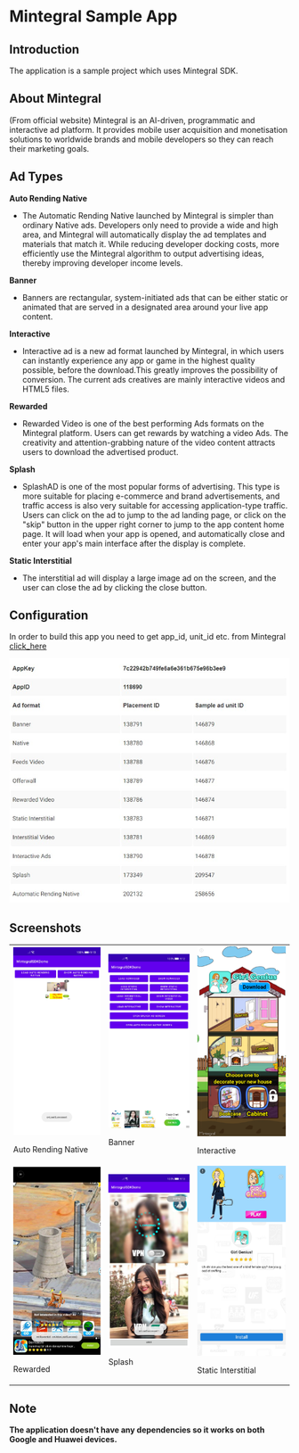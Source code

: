 # Mintegral Sample App

## Introduction

The application is a sample project which uses Mintegral SDK.

## About Mintegral

(From official website) Mintegral is an AI-driven, programmatic and interactive ad platform. It provides mobile user acquisition and monetisation solutions to worldwide brands and mobile developers so they can reach their marketing goals.

## Ad Types
**Auto Rending Native**
- The Automatic Rending Native launched by Mintegral is simpler than ordinary Native ads. Developers only need to provide a wide and high area, and Mintegral will automatically display the ad templates and materials that match it. While reducing developer docking costs, more efficiently use the Mintegral algorithm to output advertising ideas, thereby improving developer income levels.

**Banner**
- Banners are rectangular, system-initiated ads that can be either static or animated that are served in a designated area around your live app content.

**Interactive**
- Interactive ad is a new ad format launched by Mintegral, in which users can instantly experience any app or game in the highest quality possible, before the download.This greatly improves the possibility of conversion. The current ads creatives are mainly interactive videos and HTML5 files.

**Rewarded**
- Rewarded Video is one of the best performing Ads formats on the Mintegral platform. Users can get rewards by watching a video Ads. The creativity and attention-grabbing nature of the video content attracts users to download the advertised product.

**Splash**
- SplashAD is one of the most popular forms of advertising. This type is more suitable for placing e-commerce and brand advertisements, and traffic access is also very suitable for accessing application-type traffic. Users can click on the ad to jump to the ad landing page, or click on the "skip" button in the upper right corner to jump to the app content home page. It will load when your app is opened, and automatically close and enter your app's main interface after the display is complete.

**Static Interstitial**
- The interstitial ad will display a large image ad on the screen, and the user can close the ad by clicking the close button.

## Configuration
In order to build this app you need to get app_id, unit_id etc. from Mintegral [click_here](http://cdn-adn.rayjump.com/cdn-adn/v2/markdown_v2/index.html?file=sdk-m_sdk-android&lang=en) 

<img src="/screenshots/test_id_list.jpg"/>

## Screenshots
<table>
<tr>
<td>
<img src="/screenshots/auto_rending_native.jpg" width="300"/>

Auto Rending Native
</td>
<td>
<img src="/screenshots/banner.jpg" width="300"/>

Banner
</td>
<td>
<img src="/screenshots/interactive.jpg" width="300"/>

Interactive
</td>
</tr>
<tr>
<td>
<img src="/screenshots/rewarded.jpg" width="300"/>

Rewarded
</td>
<td>
<img src="/screenshots/splash.jpg" width="300"/>

Splash
</td>
<td>
<img src="/screenshots/static_interstitial.jpg" width="300"/>

Static Interstitial
</td>
</tr>
</table>

## Note

**The application doesn't have any dependencies so it works on both Google and Huawei devices.**